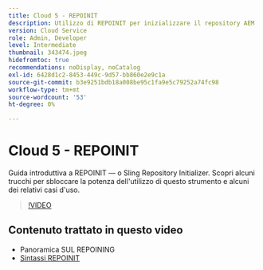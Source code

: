 ```yaml
---
title: Cloud 5 - REPOINIT
description: Utilizzo di REPOINIT per inizializzare il repository AEM
version: Cloud Service
role: Admin, Developer
level: Intermediate
thumbnail: 343474.jpeg
hidefromtoc: true
recommendations: noDisplay, noCatalog
exl-id: 6428d1c2-8453-449c-9d57-bb860e2e9c1a
source-git-commit: b3e9251bdb18a008be95c1fa9e5c79252a74fc98
workflow-type: tm+mt
source-wordcount: '53'
ht-degree: 0%

---
```


# Cloud 5 - REPOINIT

Guida introduttiva a REPOINIT — o Sling Repository Initializer. Scopri alcuni trucchi per sbloccare la potenza dell&#39;utilizzo di questo strumento e alcuni dei relativi casi d&#39;uso.

>[!VIDEO](https://video.tv.adobe.com/v/343474?quality=12&learn=on)

## Contenuto trattato in questo video

+ Panoramica SUL REPOINING
+ [Sintassi REPOINIT](https://sling.apache.org/documentation/bundles/repository-initialization.html#appendix-a-repoinit-syntax-parser-test-scenarios-1)
